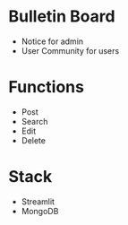 # Bulletin Board
- Notice for admin
- User Community for users

# Functions
- Post
- Search
- Edit
- Delete

# Stack
- Streamlit
- MongoDB
